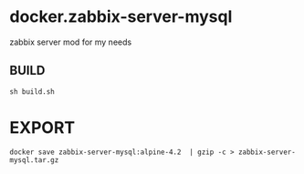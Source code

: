 # docker.zabbix-server-mysql
zabbix server mod for my needs

## BUILD
```
sh build.sh
```

# EXPORT

```
docker save zabbix-server-mysql:alpine-4.2  | gzip -c > zabbix-server-mysql.tar.gz
```
